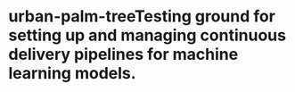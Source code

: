 # urban-palm-treeTesting ground for setting up and managing continuous delivery pipelines for machine learning models.
